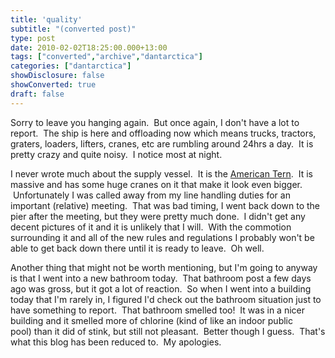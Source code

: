 ```yaml
---
title: 'quality'
subtitle: "(converted post)"
type: post
date: 2010-02-02T18:25:00.000+13:00
tags: ["converted","archive","dantarctica"]
categories: ["dantarctica"]
showDisclosure: false
showConverted: true
draft: false
---
```


Sorry to leave you hanging again.  But once again, I don't have a lot to report.  The ship is here and offloading now which means trucks, tractors, graters, loaders, lifters, cranes, etc are rumbling around 24hrs a day.  It is pretty crazy and quite noisy.  I notice most at night.  
  
I never wrote much about the supply vessel.  It is the [American Tern](http://en.wikipedia.org/wiki/MV_American_Tern_(T-AK-4729)).  It is massive and has some huge cranes on it that make it look even bigger.  Unfortunately I was called away from my line handling duties for an important (relative) meeting.  That was bad timing, I went back down to the pier after the meeting, but they were pretty much done.  I didn't get any decent pictures of it and it is unlikely that I will.  With the commotion surrounding it and all of the new rules and regulations I probably won't be able to get back down there until it is ready to leave.  Oh well.  
  
Another thing that might not be worth mentioning, but I'm going to anyway is that I went into a new bathroom today.  That bathroom post a few days ago was gross, but it got a lot of reaction.  So when I went into a building today that I'm rarely in, I figured I'd check out the bathroom situation just to have something to report.  That bathroom smelled too!  It was in a nicer building and it smelled more of chlorine (kind of like an indoor public pool) than it did of stink, but still not pleasant.  Better though I guess.  That's what this blog has been reduced to.  My apologies.